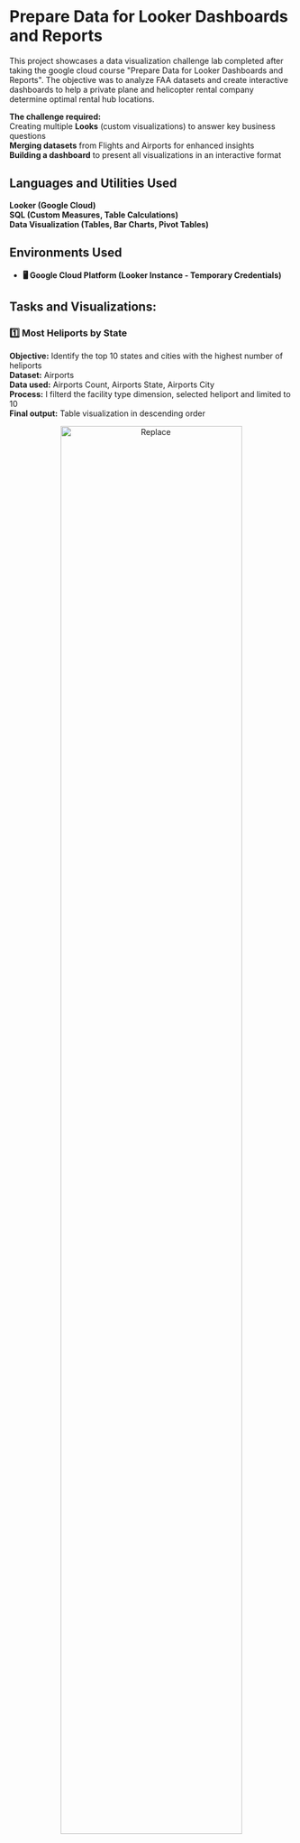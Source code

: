 <h1>Prepare Data for Looker Dashboards and Reports</h1>

This project showcases a data visualization challenge lab completed after taking the google cloud course "Prepare Data for Looker Dashboards and Reports". The objective was to analyze FAA datasets and create interactive dashboards to help a private plane and helicopter rental company determine optimal rental hub locations.  

**The challenge required:**  
 Creating multiple **Looks** (custom visualizations) to answer key business questions  
 **Merging datasets** from Flights and Airports for enhanced insights  
 **Building a dashboard** to present all visualizations in an interactive format  

<h2>Languages and Utilities Used</h2>

 **Looker (Google Cloud)**  
 **SQL (Custom Measures, Table Calculations)**  
 **Data Visualization (Tables, Bar Charts, Pivot Tables)**

<h2>Environments Used </h2>

- <b>🖥 Google Cloud Platform (Looker Instance - Temporary Credentials)

</b> 

<h2>Tasks and Visualizations:</h2>

### **1️⃣ Most Heliports by State**  
 **Objective:** Identify the top 10 states and cities with the highest number of heliports  
 **Dataset:** Airports  
 **Data used:** Airports Count, Airports State, Airports City  
 **Process:** I filterd the facility type dimension, selected heliport and limited to 10  
 **Final output:** Table visualization in descending order
<p align="center">
  <img src="https://i.imgur.com/UAmccNW.png" height="80%" width="80%" alt="Replace"/>
</p>
<br />
<br />


### **2️⃣ Facility Type Breakdown for Top States**  
 **Objective:** Analyze facility type distribution in states with the most airports  
 **Dataset:** Airports  
 **Data used:** Airports Count, Airports State, Airports Facility Type  
 **Process:** I Pivoted the facility type dimension to show the distribution   
 **Final output:** Table visualization in descending order
<p align="center">
  <img src="https://i.imgur.com/xehkt7M.png" height="80%" width="80%" alt="Replace"/>
</p>
<br />
<br />


### **3️⃣ Highest Flight Cancellation Rates**  
 **Objective:** Identify airports and states with the highest percentage of flight cancellations (with over 10,000 flights)  
 **Dataset:** Flights  
 **Data used:** Aircraft Origin City, Aircraft Origin State, Percentage of Flights Cancelled, Flights Count, Flights Details Cancelled Count   
 **Process:** I filtered for flights exceeding 10,000, then created a table calculation to determine the cancellation percentage   
 **Final output:** Table visualization in descending order with Flight count and Flight Details Cancelled Count made invisible    
<p align="center">
  <img src="https://i.imgur.com/cF4uTKv.png" height="80%" width="80%" alt="Replace"/>
</p>
<br />
<br />


### **4️⃣ Smallest Average Distance Between Airports**  
 **Objective:** Determine the origin and destination airports with the smallest average flight distance  
 **Dataset:** Flights  
 **Data used:** Flights Origin and Destination, Average Distance (Miles)  
 **Process:** Created a custom measure to calculate the average flight distance, applied a filter to remove zero values   
 **Final output:** Table visualization in ascending order  
<p align="center">
  <img src="https://i.imgur.com/NUwehYk.png" height="80%" width="80%" alt="Replace"/>
</p>
<br />
<br />

### **5️⃣ Busiest Major Joint-Use Airports with Control Towers**  
 **Objective:** Identify the busiest airports that are major, joint-use, and have control towers  
 **Dataset:** Flights & Airports (Merged)  
 **Data used:** Aircraft origin City, Airports City, Aircraft Origin State, Airports state, Aircraft origin code, Airports Code  
 **Process:** Merged the Flights and Airports datasets, filtering for airports marked as major, joint-use, and with control towers, then visualized the busiest ones   
 **Final output:** Bar chart visualization  
<p align="center">
  <img src="https://i.imgur.com/gJ1eR74.png" height="80%" width="80%" alt="Replace"/>
</p>
<br />
<br />

### **6️⃣ Dashboard: Consolidated Insights**  
 **Objective:** Combine all visualizations into a single interactive dashboard for presentation  
 **Dataset:** Airports, Flights  
 **Process:** Added all created Looks and the merged results visualization to a new dashboard, organizing them for easy navigation and insights.  
 **Final output:** Interactive dashboard with all visualizations  
<p align="center">
  <img src="https://i.imgur.com/YgutzpS.png" height="80%" width="80%" alt="Replace"/>
</p>
<br />
<br />

🔹 **Skill badge:**  The Google Skill Badge proves hands-on experience with Looker in Google Cloud  
<p align="center">
  <img src="https://i.imgur.com/fAtKYhg.png" height="80%" width="80%" alt="Replace"/>
</p>
<br />
<br />



<!--
 ```diff
- text in red
+ text in green
! text in orange
# text in gray
@@ text in purple (and bold)@@
```
--!># Lookerlab
